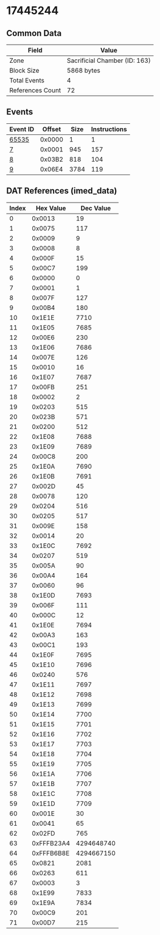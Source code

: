 # 17445244

## Common Data

| Field            | Value                         |
|------------------|-------------------------------|
| Zone             | Sacrificial Chamber (ID: 163) |
| Block Size       | 5868 bytes                    |
| Total Events     | 4                             |
| References Count | 72                            |

## Events

| Event ID            | Offset   |   Size |   Instructions |
|---------------------|----------|--------|----------------|
| [65535](./65535.md) | 0x0000   |      1 |              1 |
| [7](./7.md)         | 0x0001   |    945 |            157 |
| [8](./8.md)         | 0x03B2   |    818 |            104 |
| [9](./9.md)         | 0x06E4   |   3784 |            119 |

## DAT References (imed_data)

|   Index | Hex Value   |   Dec Value |
|---------|-------------|-------------|
|       0 | 0x0013      |          19 |
|       1 | 0x0075      |         117 |
|       2 | 0x0009      |           9 |
|       3 | 0x0008      |           8 |
|       4 | 0x000F      |          15 |
|       5 | 0x00C7      |         199 |
|       6 | 0x0000      |           0 |
|       7 | 0x0001      |           1 |
|       8 | 0x007F      |         127 |
|       9 | 0x00B4      |         180 |
|      10 | 0x1E1E      |        7710 |
|      11 | 0x1E05      |        7685 |
|      12 | 0x00E6      |         230 |
|      13 | 0x1E06      |        7686 |
|      14 | 0x007E      |         126 |
|      15 | 0x0010      |          16 |
|      16 | 0x1E07      |        7687 |
|      17 | 0x00FB      |         251 |
|      18 | 0x0002      |           2 |
|      19 | 0x0203      |         515 |
|      20 | 0x023B      |         571 |
|      21 | 0x0200      |         512 |
|      22 | 0x1E08      |        7688 |
|      23 | 0x1E09      |        7689 |
|      24 | 0x00C8      |         200 |
|      25 | 0x1E0A      |        7690 |
|      26 | 0x1E0B      |        7691 |
|      27 | 0x002D      |          45 |
|      28 | 0x0078      |         120 |
|      29 | 0x0204      |         516 |
|      30 | 0x0205      |         517 |
|      31 | 0x009E      |         158 |
|      32 | 0x0014      |          20 |
|      33 | 0x1E0C      |        7692 |
|      34 | 0x0207      |         519 |
|      35 | 0x005A      |          90 |
|      36 | 0x00A4      |         164 |
|      37 | 0x0060      |          96 |
|      38 | 0x1E0D      |        7693 |
|      39 | 0x006F      |         111 |
|      40 | 0x000C      |          12 |
|      41 | 0x1E0E      |        7694 |
|      42 | 0x00A3      |         163 |
|      43 | 0x00C1      |         193 |
|      44 | 0x1E0F      |        7695 |
|      45 | 0x1E10      |        7696 |
|      46 | 0x0240      |         576 |
|      47 | 0x1E11      |        7697 |
|      48 | 0x1E12      |        7698 |
|      49 | 0x1E13      |        7699 |
|      50 | 0x1E14      |        7700 |
|      51 | 0x1E15      |        7701 |
|      52 | 0x1E16      |        7702 |
|      53 | 0x1E17      |        7703 |
|      54 | 0x1E18      |        7704 |
|      55 | 0x1E19      |        7705 |
|      56 | 0x1E1A      |        7706 |
|      57 | 0x1E1B      |        7707 |
|      58 | 0x1E1C      |        7708 |
|      59 | 0x1E1D      |        7709 |
|      60 | 0x001E      |          30 |
|      61 | 0x0041      |          65 |
|      62 | 0x02FD      |         765 |
|      63 | 0xFFFB23A4  |  4294648740 |
|      64 | 0xFFFB6B8E  |  4294667150 |
|      65 | 0x0821      |        2081 |
|      66 | 0x0263      |         611 |
|      67 | 0x0003      |           3 |
|      68 | 0x1E99      |        7833 |
|      69 | 0x1E9A      |        7834 |
|      70 | 0x00C9      |         201 |
|      71 | 0x00D7      |         215 |
